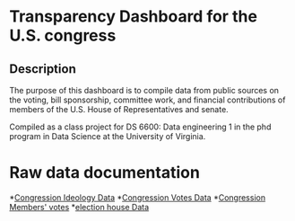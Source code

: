 # Transparency Dashboard for the U.S. congress
## Description

The purpose of this dashboard is to compile data from public sources on the voting, bill sponsorship, committee work, and financial contributions of members of the U.S. House of Representatives and senate.

Compiled as a class project for DS 6600: Data engineering 1 in the phd program in Data Science at the University of Virginia.

# Raw data documentation

*[Congression Ideology Data](https://htmlpreview.github.io/?https://github.com/MiaHanzhangYuan/contrans2023/blob/main/Congress_Ideology.html)
*[Congression Votes Data](https://htmlpreview.github.io/?https://github.com/MiaHanzhangYuan/contrans2023/blob/main/Congress_votes.html)
*[Congression Members' votes](https://htmlpreview.github.io/?https://github.com/MiaHanzhangYuan/contrans2023/blob/main/member_votes.html)
*[election house Data](https://htmlpreview.github.io/?https://github.com/MiaHanzhangYuan/contrans2023/blob/main/electionhouse.html)
